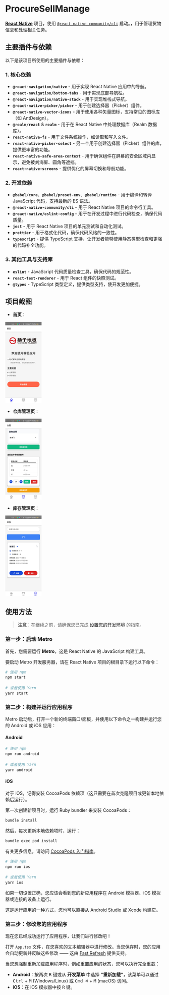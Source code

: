 # ProcureSellManage

[**React Native**](https://reactnative.dev) 项目，使用 [`@react-native-community/cli`](https://github.com/react-native-community/cli) 启动。，用于管理货物信息和处理相关任务。

## 主要插件与依赖

以下是该项目所使用的主要插件与依赖：

### 1. **核心依赖**

- **`@react-navigation/native`** - 用于实现 React Native 应用中的导航。
- **`@react-navigation/bottom-tabs`** - 用于实现底部导航栏。
- **`@react-navigation/native-stack`** - 用于实现堆栈式导航。
- **`@react-native-picker/picker`** - 用于创建选择器（Picker）组件。
- **`@react-native-vector-icons`** - 用于使用各种矢量图标，支持常见的图标库（如 AntDesign）。
- **`@realm/react`** & **`realm`** - 用于在 React Native 中处理数据库（Realm 数据库）。
- **`react-native-fs`** - 用于文件系统操作，如读取和写入文件。
- **`react-native-picker-select`** - 另一个用于创建选择器（Picker）组件的库，提供更丰富的功能。
- **`react-native-safe-area-context`** - 用于确保组件在屏幕的安全区域内显示，避免被刘海屏、圆角等遮挡。
- **`react-native-screens`** - 提供优化的屏幕切换和导航功能。

### 2. **开发依赖**

- **`@babel/core`**、**`@babel/preset-env`**、**`@babel/runtime`** - 用于编译和转译 JavaScript 代码，支持最新的 ES 语法。
- **`@react-native-community/cli`** - 用于 React Native 项目的命令行工具。
- **`@react-native/eslint-config`** - 用于在开发过程中进行代码检查，确保代码质量。
- **`jest`** - 用于 React Native 项目的单元测试和自动化测试。
- **`prettier`** - 用于格式化代码，确保代码风格的一致性。
- **`typescript`** - 提供 TypeScript 支持，让开发者能够使用静态类型检查和更强的代码补全功能。

### 3. **其他工具与支持库**

- **`eslint`** - JavaScript 代码质量检查工具，确保代码的规范性。
- **`react-test-renderer`** - 用于 React 组件的快照测试。
- **`@types`** - TypeScript 类型定义，提供类型支持，使开发更加便捷。

## 项目截图

- **首页**：

<img src=".\README.assets\Screenshot_2025-02-01-15-25-39-65_e196c049ed23442.jpg" alt="Screenshot_2025-02-01-15-25-39-65_e196c049ed23442" style="zoom:25%;" />

- **仓库管理页**：

<img src=".\README.assets\Screenshot_2025-02-01-15-25-54-65_e196c049ed23442.jpg" alt="Screenshot_2025-02-01-15-25-54-65_e196c049ed23442" style="zoom:25%;" />

- **库存管理页**：

<img src=".\README.assets\Screenshot_2025-02-01-15-25-58-33_e196c049ed23442.jpg" alt="Screenshot_2025-02-01-15-25-58-33_e196c049ed23442" style="zoom:25%;" />





## 使用方法

> **注意**：在继续之前，请确保您已完成 [设置您的开发环境](https://reactnative.dev/docs/set-up-your-environment) 的指南。

### 第一步：启动 Metro

首先，您需要运行 **Metro**，这是 React Native 的 JavaScript 构建工具。

要启动 Metro 开发服务器，请在 React Native 项目的根目录下运行以下命令：

```sh
# 使用 npm
npm start

# 或者使用 Yarn
yarn start
```

### 第二步：构建并运行应用程序

Metro 启动后，打开一个新的终端窗口/面板，并使用以下命令之一构建并运行您的 Android 或 iOS 应用：

#### Android

```sh
# 使用 npm
npm run android

# 或者使用 Yarn
yarn android
```

#### iOS

对于 iOS，记得安装 CocoaPods 依赖项（这只需要在首次克隆项目或更新本地依赖后运行）。

第一次创建新项目时，运行 Ruby bundler 来安装 CocoaPods：

```sh
bundle install
```

然后，每次更新本地依赖项时，运行：

```sh
bundle exec pod install
```

有关更多信息，请访问 [CocoaPods 入门指南](https://guides.cocoapods.org/using/getting-started.html)。

```sh
# 使用 npm
npm run ios

# 或者使用 Yarn
yarn ios
```

如果一切设置正确，您应该会看到您的新应用程序在 Android 模拟器、iOS 模拟器或连接的设备上运行。

这是运行应用的一种方式，您也可以直接从 Android Studio 或 Xcode 构建它。

### 第三步：修改您的应用程序

现在您已经成功运行了应用程序，让我们进行修改吧！

打开 `App.tsx` 文件，在您喜欢的文本编辑器中进行修改。当您保存时，您的应用会自动更新并反映这些修改 —— 这由 [Fast Refresh](https://reactnative.dev/docs/fast-refresh) 提供支持。

当您想强制重新加载应用程序时，例如重置应用的状态，您可以执行完全重载：

- **Android**：按两次 <kbd>R</kbd> 键或从 **开发菜单** 中选择 **"重新加载"**，该菜单可以通过 <kbd>Ctrl</kbd> + <kbd>M</kbd> (Windows/Linux) 或 <kbd>Cmd ⌘</kbd> + <kbd>M</kbd> (macOS) 访问。
- **iOS**：在 iOS 模拟器中按 <kbd>R</kbd> 键。
